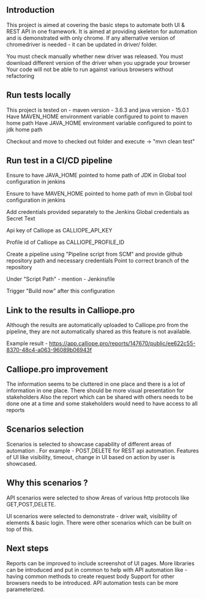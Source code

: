 ## Introduction
This project is aimed at covering the basic steps to automate both UI & REST API in one framework.
It is aimed at providing skeleton for automation and is demonstrated with only chrome.
If any alternative version of chromedriver is needed - it can be updated in driver/ folder.

You must check manually whether new driver was released.
You must download different version of the driver when you upgrade your browser
Your code will not be able to run against various browsers without refactoring


## Run tests locally
This project is tested on - maven version -  3.6.3 and java version - 15.0.1   
Have MAVEN_HOME environment variable configured to point to maven home path
Have JAVA_HOME environment variable configured to point to jdk home path

Checkout and move to checked out folder and execute -> "mvn clean test"

## Run test in a CI/CD pipeline
Ensure to have JAVA_HOME  pointed to home path of JDK in Global tool configuration in jenkins

Ensure to have MAVEN_HOME  pointed to home path of mvn in Global tool configuration in jenkins

Add credentials provided separately to the Jenkins Global credentials as Secret Text 

Api key of Calliope as CALLIOPE_API_KEY

Profile id of Calliope as CALLIOPE_PROFILE_ID


Create a pipeline using "Pipeline script from SCM" and provide github repository path and necessary credentials 
Point to correct branch of the repository

Under "Script Path" - mention - Jenkinsfile

Trigger "Build now" after this configuration


## Link to the results in Calliope.pro
Although the results are automatically uploaded to Calliope.pro from the pipeline, they are not automatically shared as this feature is not available.

Example result - https://app.calliope.pro/reports/147670/public/ee622c55-8370-48c4-a063-96089b06943f

## Calliope.pro improvement
The information seems to be cluttered in one place and there is a lot of information in one place.
There should be more visual presentation for stakeholders 
Also the report which can be shared with others needs to be done one at a time and some stakeholders would need to have access to all reports 

## Scenarios selection 
Scenarios is selected to showcase capability of different areas of automation . For example - POST,DELETE for REST api automation.
Features of UI like visibility, timeout, change in UI based on action by user is showcased.

## Why this scenarios ?
API scenarios were selected to show Areas of various http protocols like GET,POST,DELETE.

UI scenarios were selected to demonstrate - driver wait, visibility of elements & basic login. There were other scenarios which can be built on top of this.


## Next steps 
Reports can be improved to include screenshot of UI pages. 
More libraries can be introduced and put in common to help with API automation like - having common methods to create request body
Support for other browsers needs to be introduced.
API automation tests can be more parameterized.
